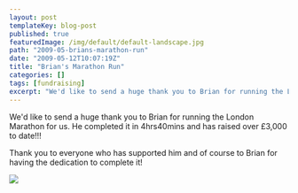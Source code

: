```yaml
---
layout: post
templateKey: blog-post
published: true
featuredImage: /img/default/default-landscape.jpg
path: "2009-05-brians-marathon-run"
date: "2009-05-12T10:07:19Z"
title: "Brian's Marathon Run"
categories: []
tags: [fundraising]
excerpt: "We'd like to send a huge thank you to Brian for running the London Marathon for us. He completed it..."
---
```


We'd like to send a huge thank you to Brian for running the London Marathon for us. He completed it in 4hrs40mins and has raised over £3,000 to date!!!

Thank you to everyone who has supported him and of course to Brian for having the dedication to complete it!

![](<https://www.landirani.org/image_library/news/full_size/4a0996a365e12brian_s_marathon_photos.pdf_(1_page).jpg>)

